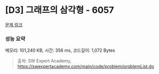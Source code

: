 # [D3] 그래프의 삼각형 - 6057 

[문제 링크](https://swexpertacademy.com/main/code/problem/problemDetail.do?contestProbId=AWbHcWd6AFcDFAV0) 

### 성능 요약

메모리: 101,240 KB, 시간: 356 ms, 코드길이: 1,072 Bytes



> 출처: SW Expert Academy, https://swexpertacademy.com/main/code/problem/problemList.do